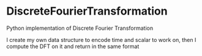 # DiscreteFourierTransformation
Python implementation of Discrete Fourier Transformation

I create my own data structure to encode time and scalar to work on, then I compute the DFT on it and return in the same format
